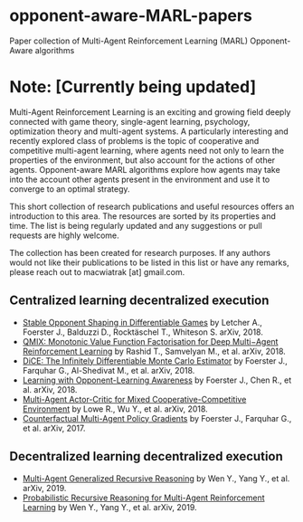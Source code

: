 # opponent-aware-MARL-papers
Paper collection of Multi-Agent Reinforcement Learning (MARL) Opponent-Aware algorithms

# Note: [Currently being updated]

Multi-Agent Reinforcement Learning is an exciting and growing field deeply connected with game theory, single-agent learning, psychology, optimization theory and multi-agent systems. A particularly interesting and recently explored class of problems is the topic of cooperative and competitive multi-agent learning, where agents need not only to learn the properties of the environment, but also account for the actions of other agents. Opponent-aware MARL algorithms explore how agents may take into the account other agents present in the environment and use it to converge to an optimal strategy. 

This short collection of research publications and useful resources offers an introduction to this area. The resources are sorted by its properties and time. The list is being regularly updated and any suggestions or pull requests are highly welcome.

The collection has been created for research purposes. If any authors would not like their publications to be listed in this list or have any remarks, please reach out to macwiatrak [at] gmail.com.

## Centralized learning decentralized execution
* [Stable Opponent Shaping in Differentiable Games](https://arxiv.org/abs/1811.08469.pdf) by Letcher A., Foerster J., Balduzzi D., Rocktäschel T., Whiteson S. arXiv, 2018.
* [QMIX: Monotonic Value Function Factorisation for Deep Multi−Agent Reinforcement Learning](https://arxiv.org/pdf/1803.11485.pdf) by Rashid T., Samvelyan M., et al. arXiv, 2018.
* [DiCE: The Infinitely Differentiable Monte Carlo Estimator](https://arxiv.org/pdf/1802.05098.pdf) by Foerster J., Farquhar G., Al-Shedivat M., et al. arXiv, 2018.
* [Learning with Opponent-Learning Awareness](https://arxiv.org/pdf/1709.04326.pdf) by Foerster J., Chen R., et al. arXiv, 2018.
* [Multi-Agent Actor-Critic for Mixed Cooperative-Competitive Environment](https://arxiv.org/pdf/1706.02275.pdf) by Lowe R., Wu Y., et al. arXiv, 2018.
* [Counterfactual Multi-Agent Policy Gradients](https://arxiv.org/pdf/1705.08926.pdf) by Foerster J., Farquhar G., et al. arXiv, 2017.

## Decentralized learning decentralized execution
* [Multi-Agent Generalized Recursive Reasoning](https://arxiv.org/pdf/1901.09216.pdf) by Wen Y., Yang Y., et al. arXiv, 2019.
* [Probabilistic Recursive Reasoning for Multi-Agent Reinforcement Learning](https://arxiv.org/pdf/1901.09207.pdf) by Wen Y., Yang Y., et al. arXiv, 2019.
